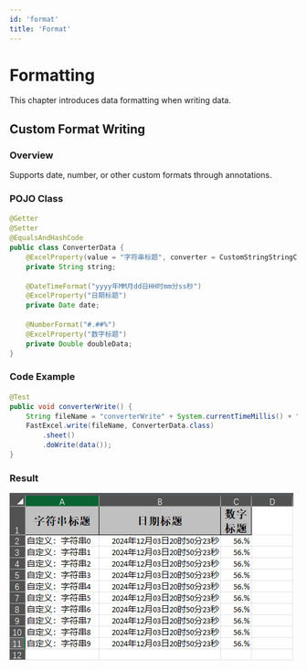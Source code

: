 ```yaml
---
id: 'format'
title: 'Format'
---
```


# Formatting

This chapter introduces data formatting when writing data.

## Custom Format Writing

### Overview

Supports date, number, or other custom formats through annotations.

### POJO Class

```java
@Getter
@Setter
@EqualsAndHashCode
public class ConverterData {
    @ExcelProperty(value = "字符串标题", converter = CustomStringStringConverter.class)
    private String string;

    @DateTimeFormat("yyyy年MM月dd日HH时mm分ss秒")
    @ExcelProperty("日期标题")
    private Date date;

    @NumberFormat("#.##%")
    @ExcelProperty("数字标题")
    private Double doubleData;
}
```

### Code Example

```java
@Test
public void converterWrite() {
    String fileName = "converterWrite" + System.currentTimeMillis() + ".xlsx";
    FastExcel.write(fileName, ConverterData.class)
        .sheet()
        .doWrite(data());
}
```

### Result

![img](/img/docs/write/converterWrite.png)
